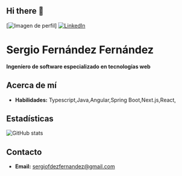 ## Hi there 👋

[![Imagen de perfil](https://media.licdn.com/dms/image/v2/D5603AQHLTxzAB-8uYg/profile-displayphoto-shrink_200_200/profile-displayphoto-shrink_200_200/0/1718284590922?e=1736380800&v=beta&t=5tX-qK__V8E9TSe2vjAhtvl17aV-jjNWjF0XQzqHQ-w)]
[![LinkedIn](https://img.shields.io/badge/LinkedIn-blue?style=flat-square&logo=linkedin&logoColor=white)]([https://www.linkedin.com/in/sergiofdezfdez/])
# Sergio Fernández Fernández
**Ingeníero de software especializado en tecnologías web**

## Acerca de mí
* **Habilidades:** Typescript,Java,Angular,Spring Boot,Next.js,React,
<!-- * **Intereses:**
* **Proyectos:**
    * [Proyecto 1](https://github.com/tu-usuario/proyecto1)
    * [Proyecto 2](https://github.com/tu-usuario/proyecto2) -->

## Estadísticas
![GitHub stats](https://github-readme-stats.vercel.app/api?username=sergiofdezfernandez&show_icons=true&theme=tokyonight)
## Contacto
* **Email:** sergiofdezfernandez@gmail.com
